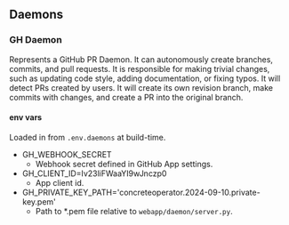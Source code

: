 ## Daemons

### GH Daemon
Represents a GitHub PR Daemon. It can autonomously create branches, commits, and pull requests. It is responsible for making trivial changes, such as updating code style, adding documentation, or fixing typos.
It will detect PRs created by users. It will create its own revision branch, make commits with changes, and create a PR into the original branch.

#### env vars
Loaded in from `.env.daemons` at build-time.

- GH_WEBHOOK_SECRET
  - Webhook secret defined in GitHub App settings.
- GH_CLIENT_ID=Iv23liFWaaYI9wJnczp0
  - App client id.
- GH_PRIVATE_KEY_PATH='concreteoperator.2024-09-10.private-key.pem'
  - Path to *.pem file relative to `webapp/daemon/server.py`.
